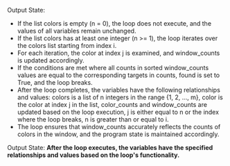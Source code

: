 Output State: 
- If the list colors is empty (n = 0), the loop does not execute, and the values of all variables remain unchanged.
- If the list colors has at least one integer (n >= 1), the loop iterates over the colors list starting from index i. 
- For each iteration, the color at index j is examined, and window_counts is updated accordingly. 
- If the conditions are met where all counts in sorted window_counts values are equal to the corresponding targets in counts, found is set to True, and the loop breaks.
- After the loop completes, the variables have the following relationships and values: colors is a list of n integers in the range {1, 2, ..., m}, color is the color at index j in the list, color_counts and window_counts are updated based on the loop execution, j is either equal to n or the index where the loop breaks, n is greater than or equal to i. 
- The loop ensures that window_counts accurately reflects the counts of colors in the window, and the program state is maintained accordingly.

Output State: **After the loop executes, the variables have the specified relationships and values based on the loop's functionality.**